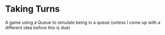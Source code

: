 # Taking Turns 

A game using a Queue to simulate being in a queue (unless I come up with a different idea before this is due)
